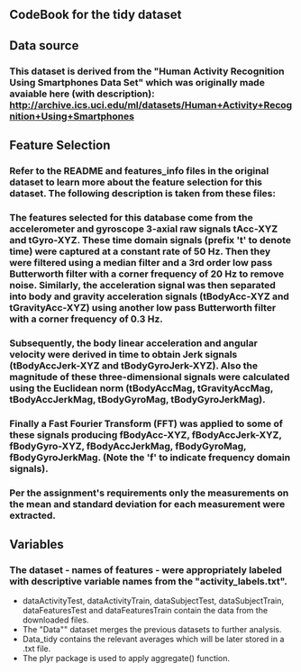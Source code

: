 ## CodeBook for the tidy dataset

## Data source
### This dataset is derived from the "Human Activity Recognition Using Smartphones Data Set" which was originally made avaiable here (with description): http://archive.ics.uci.edu/ml/datasets/Human+Activity+Recognition+Using+Smartphones

## Feature Selection 
### Refer to the README and features_info files in the original dataset to learn more about the feature selection for this dataset. The following description is taken from these files:
### The features selected for this database come from the accelerometer and gyroscope 3-axial raw signals tAcc-XYZ and tGyro-XYZ. These time domain signals (prefix 't' to denote time) were captured at a constant rate of 50 Hz. Then they were filtered using a median filter and a 3rd order low pass Butterworth filter with a corner frequency of 20 Hz to remove noise. Similarly, the acceleration signal was then separated into body and gravity acceleration signals (tBodyAcc-XYZ and tGravityAcc-XYZ) using another low pass Butterworth filter with a corner frequency of 0.3 Hz. 

### Subsequently, the body linear acceleration and angular velocity were derived in time to obtain Jerk signals (tBodyAccJerk-XYZ and tBodyGyroJerk-XYZ). Also the magnitude of these three-dimensional signals were calculated using the Euclidean norm (tBodyAccMag, tGravityAccMag, tBodyAccJerkMag, tBodyGyroMag, tBodyGyroJerkMag). 

### Finally a Fast Fourier Transform (FFT) was applied to some of these signals producing fBodyAcc-XYZ, fBodyAccJerk-XYZ, fBodyGyro-XYZ, fBodyAccJerkMag, fBodyGyroMag, fBodyGyroJerkMag. (Note the 'f' to indicate frequency domain signals). 

### Per the assignment's requirements only the measurements on the mean and standard deviation for each measurement were extracted. 

## Variables
###  The dataset - names of features - were appropriately labeled  with descriptive variable names from the "activity_labels.txt".
* dataActivityTest, dataActivityTrain, dataSubjectTest, dataSubjectTrain, dataFeaturesTest and dataFeaturesTrain contain the data from the downloaded files.
* The "Data"" dataset merges the previous datasets to further analysis.
* Data_tidy contains the relevant averages which will be later stored in a  .txt  file.  
* The plyr package is used to apply  aggregate() function.

